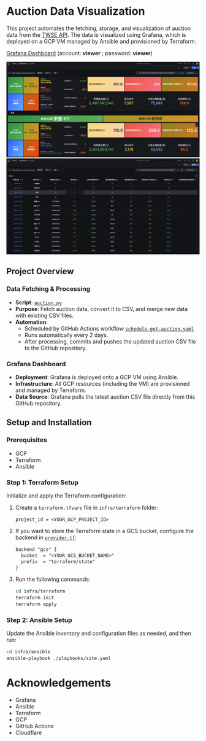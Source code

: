 # Auction Data Visualization

This project automates the fetching, storage, and visualization of auction data from the [TWSE API](https://www.twse.com.tw/zh/announcement/auction.html). The data is visualized using Grafana, which is deployed on a GCP VM managed by Ansible and provisioned by Terraform.

[Grafana Dashboard](http://aryido.org:3000/login) (account: **viewer** ; password: **viewer**)

![Grafana Dashboard1](pictures/1.png)
![Grafana Dashboard2](pictures/2.png)

## Project Overview

### Data Fetching & Processing
- **Script**: [`auction.py`](auction.py)
- **Purpose**: Fetch auction data, convert it to CSV, and merge new data with existing CSV files.
- **Automation**:
  - Scheduled by GitHub Actions workflow [`schedule-get-auction.yaml`](.github/workflows/schedule-get-auction.yaml)
  - Runs automatically every 2 days.
  - After processing, commits and pushes the updated auction CSV file to the GitHub repository.

### Grafana Dashboard
- **Deployment**: Grafana is deployed onto a GCP VM using Ansible.
- **Infrastructure**: All GCP resources (including the VM) are provisioned and managed by Terraform.
- **Data Source**: Grafana pulls the latest auction CSV file directly from this GitHub repository.

## Setup and Installation

### Prerequisites
- GCP
- Terraform
- Ansible

### Step 1: Terraform Setup
Initialize and apply the Terraform configuration:

1. Create a `terraform.tfvars` file in `infra/terraform` folder:
    ```hcl
    project_id = <YOUR_GCP_PROJECT_ID>
    ```

2. If you want to store the Terraform state in a GCS bucket, configure the backend in [`provider.tf`](infra/terraform/provider.tf):
    ```hcl
    backend "gcs" {
      bucket  = "<YOUR_GCS_BUCKET_NAME>"
      prefix  = "terraform/state"
    }
    ```

3. Run the following commands:
    ```sh
    cd infra/terraform
    terraform init
    terraform apply
    ```

### Step 2: Ansible Setup
Update the Ansible inventory and configuration files as needed, and then run:
```sh
cd infra/ansible
ansible-playbook ./playbooks/site.yaml
```

# Acknowledgements

- Grafana
- Ansible
- Terraform
- GCP
- GitHub Actions
- Cloudflare
